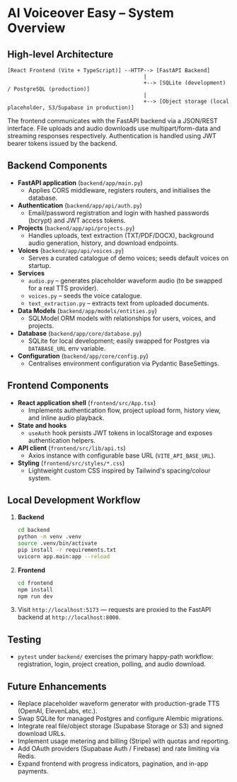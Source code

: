 # AI Voiceover Easy – System Overview

## High-level Architecture

```
[React Frontend (Vite + TypeScript)] --HTTP--> [FastAPI Backend]
                                           |
                                           +--> [SQLite (development) / PostgreSQL (production)]
                                           |
                                           +--> [Object storage (local placeholder, S3/Supabase in production)]
```

The frontend communicates with the FastAPI backend via a JSON/REST interface. File uploads and audio downloads use multipart/form-data and streaming responses respectively. Authentication is handled using JWT bearer tokens issued by the backend.

## Backend Components

- **FastAPI application** (`backend/app/main.py`)
  - Applies CORS middleware, registers routers, and initialises the database.
- **Authentication** (`backend/app/api/auth.py`)
  - Email/password registration and login with hashed passwords (bcrypt) and JWT access tokens.
- **Projects** (`backend/app/api/projects.py`)
  - Handles uploads, text extraction (TXT/PDF/DOCX), background audio generation, history, and download endpoints.
- **Voices** (`backend/app/api/voices.py`)
  - Serves a curated catalogue of demo voices; seeds default voices on startup.
- **Services**
  - `audio.py` – generates placeholder waveform audio (to be swapped for a real TTS provider).
  - `voices.py` – seeds the voice catalogue.
  - `text_extraction.py` – extracts text from uploaded documents.
- **Data Models** (`backend/app/models/entities.py`)
  - SQLModel ORM models with relationships for users, voices, and projects.
- **Database** (`backend/app/core/database.py`)
  - SQLite for local development; easily swapped for Postgres via `DATABASE_URL` env variable.
- **Configuration** (`backend/app/core/config.py`)
  - Centralises environment configuration via Pydantic BaseSettings.

## Frontend Components

- **React application shell** (`frontend/src/App.tsx`)
  - Implements authentication flow, project upload form, history view, and inline audio playback.
- **State and hooks**
  - `useAuth` hook persists JWT tokens in localStorage and exposes authentication helpers.
- **API client** (`frontend/src/lib/api.ts`)
  - Axios instance with configurable base URL (`VITE_API_BASE_URL`).
- **Styling** (`frontend/src/styles/*.css`)
  - Lightweight custom CSS inspired by Tailwind's spacing/colour system.

## Local Development Workflow

1. **Backend**
   ```bash
   cd backend
   python -m venv .venv
   source .venv/bin/activate
   pip install -r requirements.txt
   uvicorn app.main:app --reload
   ```

2. **Frontend**
   ```bash
   cd frontend
   npm install
   npm run dev
   ```

3. Visit `http://localhost:5173` — requests are proxied to the FastAPI backend at `http://localhost:8000`.

## Testing

- `pytest` under `backend/` exercises the primary happy-path workflow: registration, login, project creation, polling, and audio download.

## Future Enhancements

- Replace placeholder waveform generator with production-grade TTS (OpenAI, ElevenLabs, etc.).
- Swap SQLite for managed Postgres and configure Alembic migrations.
- Integrate real file/object storage (Supabase Storage or S3) and signed download URLs.
- Implement usage metering and billing (Stripe) with quotas and reporting.
- Add OAuth providers (Supabase Auth / Firebase) and rate limiting via Redis.
- Expand frontend with progress indicators, pagination, and in-app payments.
